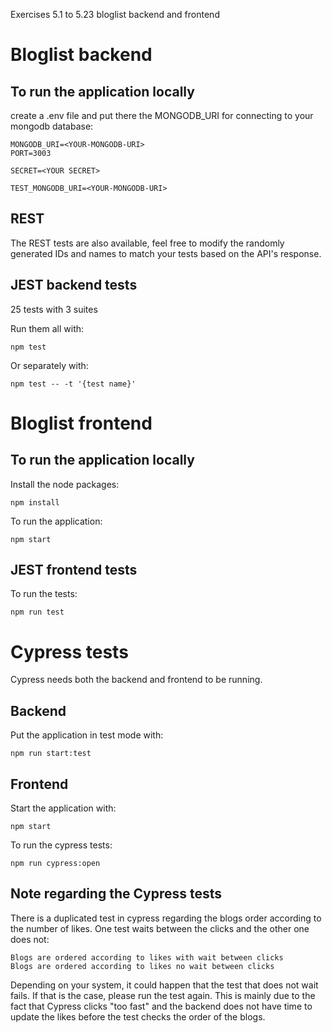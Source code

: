 Exercises 5.1 to 5.23 bloglist backend and frontend

# Bloglist backend

## To run the application locally
create a .env file and put there the MONGODB_URI for connecting to your mongodb database:
```
MONGODB_URI=<YOUR-MONGODB-URI>
PORT=3003

SECRET=<YOUR SECRET>

TEST_MONGODB_URI=<YOUR-MONGODB-URI>
```
## REST
The REST tests are also available, feel free to modify the randomly generated IDs and names to match your tests based on the API's response.

## JEST backend tests

25 tests with 3 suites

Run them all with:
```
npm test
```

Or separately with:
```
npm test -- -t '{test name}'
```

# Bloglist frontend

## To run the application locally

Install the node packages:
```
npm install
```

To run the application:
```
npm start
```

## JEST frontend tests

To run the tests:
```
npm run test
```

# Cypress tests

Cypress needs both the backend and frontend to be running.

## Backend

Put the application in test mode with:
```
npm run start:test
```

## Frontend

Start the application with:
```
npm start
```

To run the cypress tests:
```
npm run cypress:open
```

## Note regarding the Cypress tests 

There is a duplicated test in cypress regarding the blogs order according to the number of likes. One test waits between the clicks and the other one does not:

```
Blogs are ordered according to likes with wait between clicks
Blogs are ordered according to likes no wait between clicks
```

Depending on your system, it could happen that the test that does not wait fails. If that is the case, please run the test again. This is mainly due to the fact that Cypress clicks "too fast" and the backend does not have time to update the likes before the test checks the order of the blogs.
